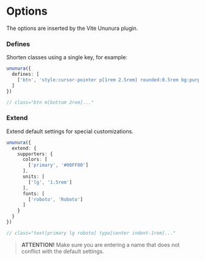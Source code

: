 # Options

The options are inserted by the Vite Ununura plugin.

### Defines

Shorten classes using a single key, for example:

```ts
ununura({
  defines: [
    ['btn', 'style:cursor-pointer p[1rem 2.5rem] rounded:0.5rem bg:purple text:white']
  ]
})

// class="btn m[bottom 2rem]..."
```

### Extend

Extend default settings for special customizations.

```ts
ununura({
  extend: {  
    supporters: { 
      colors: [
        ['primary', '#00FF00']
      ], 
      units: [
        ['lg', '1.5rem']
      ],
      fonts: [
        ['roboto', 'Roboto']
      ]
    }
  }
})

// class="text[primary lg roboto] typo[center indent-1rem]..."
```

> **ATTENTION!** Make sure you are entering a name that does not conflict with the default settings.